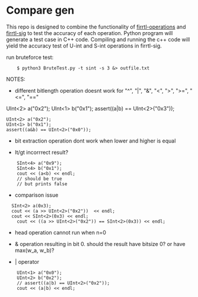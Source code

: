 Compare gen
=================
This repo is designed to combine the functionality of [firrtl-operations](https://github.com/ucsc-vama/firrtl-operations/tree/main) and [firrtl-sig](https://github.com/ucsc-vama/firrtl-sig) to test the accuracy of each operation. Python program will generate a test case in C++ code. Compiling and running the c++ code will yield the accuracy test of U-int and S-int operations in firrtl-sig.

run bruteforce test:
```
    $ python3 BruteTest.py -t sint -s 3 &> outfile.txt
```

NOTES:

* different bitlength operation doesnt work for "^", "|", "&", "<", ">", ">=", "<=", "=="
>>>
  UInt<2> a("0x2");
	UInt<1> b("0x1");
	assert((a|b) == UInt<2>("0x3"));
>>>
>>>
	UInt<2> a("0x2");
	UInt<1> b("0x1");
	assert((a&b) == UInt<2>("0x0"));
>>>

* bit extraction operation dont work when lower and higher is equal

* lt/gt incorrrect result?
```
	SInt<4> a("0x9");
	SInt<4> b("0x1");
	cout << (a<b) << endl;
	// should be true
	// but prints false
```

* comparison issue
```
  SInt<2> a(0x3);
  cout << (a >> UInt<2>("0x2"))  << endl;
  cout << SInt<2>(0x3) << endl;
	cout << ((a >> UInt<2>("0x2")) == SInt<2>(0x3)) << endl;
```

* head operation cannot run when n=0

* & operation resulting in bit 0. should the result have bitsize 0? or have max(w_a, w_b)?

* | operator
```
	UInt<1> a("0x0");
	UInt<2> b("0x2");
	// assert((a|b) == UInt<2>("0x2"));
	cout << (a|b) << endl;
```